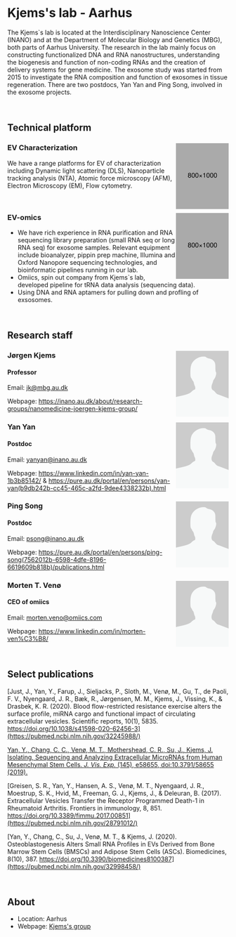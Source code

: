 [//]: # (Title/laboratory name)
[//]: # (How to edit: Write your title after "#")
# Kjems's lab - Aarhus

[//]: # (Laboratory text)
[//]: # (How to edit: Write a short description below this)
The Kjems`s lab is located at the Interdisciplinary Nanoscience Center (INANO) and at the Department of Molecular Biology and Genetics (MBG), both parts of Aarhus University. The research in the lab mainly focus on constructing functionalized DNA and RNA nanostructures, understanding the biogenesis and function of non-coding RNAs and the creation of delivery systems for gene medicine. The exosome study was started from 2015 to investigate the RNA composition and function of exosomes in tissue regeneration. There are two postdocs, Yan Yan and Ping Song,  involved in the exosome projects.

[//]: # (Layout - Linebreak \(Do not remove\)) 
<br /> 




[//]: # (Subtitle/technical platform - Try to keep consistent with other groups/descriptions.)
## Technical platform

[//]: # (Apparatus name)
[//]: # (How to edit: Write name of apparatus after "###" and edit image by altering the path after "img scr=". Do not edit align or height.)
### EV Characterization <img src="https://github.com/AndersAskeland/DSEV/blob/main/graphics/placeholder.png" align="right" height="150"/>

[//]: # (Apparatus description)
[//]: # (How to edit: Write description of method below this) 
We have a range platforms for EV of characterization including Dynamic light scattering (DLS), Nanoparticle tracking analysis (NTA), Atomic force microscopy (AFM), Electron Microscopy (EM), Flow cytometry.  

<br /> 

### EV-omics <img src="https://github.com/AndersAskeland/DSEV/blob/main/graphics/placeholder.png" align="right" height="150"/>
* We have rich experience in RNA purification and RNA sequencing library preparation (small RNA seq or long RNA seq) for exosome samples. Relevant equipment include bioanalyzer, pippin prep machine, Illumina and Oxford Nanopore sequencing technologies, and bioinformatic pipelines running in our lab.
* Omiics, spin out company from Kjems`s lab, developed pipeline for tRNA data analysis (sequencing data).
* Using DNA and RNA aptamers for pulling down and profling of exsosomes.


[//]: # (Layout - Linebreak \(Do not remove\)) 
<br />




[//]: # (Subtitle/research staff - Try to keep consistent with other groups/descriptions.)
## Research staff

[//]: # (Person name)
[//]: # (How to edit: Write person name after "###". Write location of image after "img scr=". Do not edit align, height or width.)
### Jørgen Kjems <img src="https://github.com/AndersAskeland/DSEV/blob/main/graphics/placeholder_staff.png" align="right" height="150" width="120"/>

[//]: # (Person title)
[//]: # (How to edit: Write title of person after "####".) 
#### Professor

[//]: # (Person description)
[//]: # (How to edit: Write description of person below this) 
Email: <jk@mbg.au.dk>

Webpage: <https://inano.au.dk/about/research-groups/nanomedicine-joergen-kjems-group/>


### Yan Yan <img src="https://github.com/AndersAskeland/DSEV/blob/main/graphics/placeholder_staff.png" align="right" height="150" width="120"/>
#### Postdoc
Email: <yanyan@inano.au.dk>

Webpage: <https://www.linkedin.com/in/yan-yan-1b3b85142/> & <https://pure.au.dk/portal/en/persons/yan-yan(b9db242b-cc45-465c-a2fd-9dee4338232b).html>

### Ping Song <img src="https://github.com/AndersAskeland/DSEV/blob/main/graphics/placeholder_staff.png" align="right" height="150" width="120"/>
#### Postdoc
Email: <psong@inano.au.dk>

Webpage: <https://pure.au.dk/portal/en/persons/ping-song(7562012b-6598-4dfe-8196-6619609b818b)/publications.html>

### Morten T. Venø <img src="https://github.com/AndersAskeland/DSEV/blob/main/graphics/placeholder_staff.png" align="right" height="150" width="120"/>
#### CEO of omiics
Email: <morten.veno@omiics.com>

Webpage: <https://www.linkedin.com/in/morten-ven%C3%B8/>



[//]: # (Layout - Linebreak \(Do not remove\)) 
<br />





[//]: # (Subtitle/Publications - Try to keep consistent with other groups/descriptions.)
[//]: # (How to edit: Write article name within [] and link within \(\). Use APA biblography/reference style.) 
## Select publications
[Just, J., Yan, Y., Farup, J., Sieljacks, P., Sloth, M., Venø, M., Gu, T., de Paoli, F. V., Nyengaard, J. R., Bæk, R., Jørgensen, M. M., Kjems, J., Vissing, K., & Drasbek, K. R. (2020). Blood flow-restricted resistance exercise alters the surface profile, miRNA cargo and functional impact of circulating extracellular vesicles. Scientific reports, 10(1), 5835. https://doi.org/10.1038/s41598-020-62456-3](https://pubmed.ncbi.nlm.nih.gov/32245988/)

[Yan, Y., Chang, C. C., Venø, M. T., Mothershead, C. R., Su, J., Kjems, J. Isolating, Sequencing and Analyzing Extracellular MicroRNAs from Human Mesenchymal Stem Cells. <em>J. Vis. Exp.</em> (145), e58655, doi:10.3791/58655 (2019).](https://www.jove.com/t/58655/isolating-sequencing-analyzing-extracellular-micrornas-from-human)

[Greisen, S. R., Yan, Y., Hansen, A. S., Venø, M. T., Nyengaard, J. R., Moestrup, S. K., Hvid, M., Freeman, G. J., Kjems, J., & Deleuran, B. (2017). Extracellular Vesicles Transfer the Receptor Programmed Death-1 in Rheumatoid Arthritis. Frontiers in immunology, 8, 851. https://doi.org/10.3389/fimmu.2017.00851](https://pubmed.ncbi.nlm.nih.gov/28791012/)

[Yan, Y., Chang, C., Su, J., Venø, M. T., & Kjems, J. (2020). Osteoblastogenesis Alters Small RNA Profiles in EVs Derived from Bone Marrow Stem Cells (BMSCs) and Adipose Stem Cells (ASCs). Biomedicines, 8(10), 387. https://doi.org/10.3390/biomedicines8100387](https://pubmed.ncbi.nlm.nih.gov/32998458/)


[//]: # (Layout - Linebreak \(Do not remove\)) 
<br />





[//]: # (Subtitle/About - Try to keep consistent with other groups/descriptions.)
[//]: # (How to edit: Write appropriate info after the "*".) 
## About
* Location: Aarhus
* Webpage: [Kjems's group](https://inano.au.dk/about/research-groups/nanomedicine-joergen-kjems-group/)
